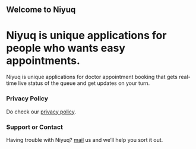 ## Welcome to Niyuq

# Niyuq is unique applications for people who wants easy appointments.

Niyuq is unique applications for doctor appointment booking that gets real-time live status of the queue and get updates on your turn.

### Privacy Policy

Do check our [privacy policy](http://niyuq.com/content/privacy%20policy.txt).

### Support or Contact

Having trouble with Niyuq? [mail](niyuq20@gmail.com) us and we’ll help you sort it out.
